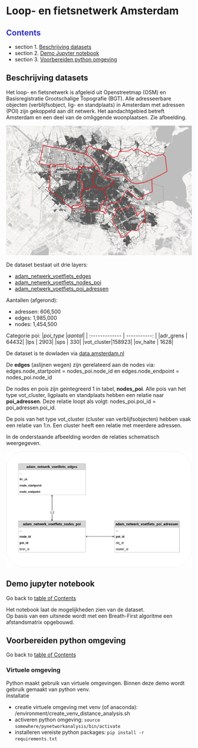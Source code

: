 # Loop- en fietsnetwerk Amsterdam

## <font color="#3333cc"><a name="top_row"></a> Contents </font>
 - section 1. [Beschrijving datasets](#section_1)
 - section 2. [Demo Jupyter notebook](#section_2)
 - section 3. [Voorbereiden python omgeving](#section_3)
  

## <a name="section_1"></a> Beschrijving datasets
Het loop- en fietsnetwerk is afgeleid uit Openstreetmap (OSM) en Basisregistratie Grootschalige Topografie (BGT).
Alle adresseerbare objecten (verblijfsobject, lig- en standplaats) in Amsterdam met adressen (POI) zijn gekoppeld aan dit netwerk.
Het aandachtgebied betreft Amsterdam en een deel van de omliggende woonplaatsen. Zie afbeelding.

![Gebied netwerk](images/../doc/images/geographic_extend.png)

De dataset bestaat uit drie layers:
 - [adam_netwerk_voetfiets_edges](doc/edges.md)
 - [adam_netwerk_voetfiets_nodes_poi](doc/nodes_poi.md)
 - [adam_netwerk_voetfiets_poi_adressen](doc/poi_adressen.md)

Aantallen (afgerond):

 - adressen:   606,500 
 - edges:    1,985,000
 - nodes:    1,454,500

Categorie poi:
|*poi_type*   |*aantal*|
| :------------- | -----------: |
|adr_grens  | 64432|
|lps        |  2903|
|sps        |   330|
|vot_cluster|158923|
|ov_halte   |  1628|

De dataset is te dowladen via [data.amsterdam.nl](https://data.amsterdam.nl/datasets/7hGzsRXqWSGqHw/loop-en-fietsnetwerk-amsterdam/)

De **edges** (aslijnen wegen) zijn gerelateerd aan de nodes via:
edges.node_startpoint = nodes_poi.node_id en
edges.node_endpoint = nodes_poi.node_id

De nodes en pois zijn geintegreerd 1 in tabel, **nodes_poi**.
Alle pois van het type vot_cluster, ligplaats en standplaats hebben een relatie naar **poi_adressen**. Deze relatie loopt als volgt:
nodes_poi.poi_id = poi_adressen.poi_id.

De pois van het type vot_cluster (cluster van verblijfsobjecten) hebben vaak een relatie van 1:n. Een cluster heeft een relatie met meerdere adressen.

In de onderstaande afbeelding worden de relaties schematisch weergegeven.

![relaties](images/../doc/images/model_relations.png)

## <a name="section_2"></a> Demo jupyter notebook
Go back to [table of Contents](#top_row)

Het notebook laat de mogelijkheden zien van de dataset.  
Op basis van een uitsnede wordt met een Breath-First algoritme een afstandsmatrix opgebouwd.

## <a name="section_3"></a> Voorbereiden python omgeving
Go back to [table of Contents](#top_row)

### Virtuele omgeving
Python maakt gebruik van virtuele omgevingen. Binnen deze demo wordt gebruik gemaakt van python venv.  
Installatie
 - creatie virtuele omgeving met venv (of anaconda): /environment/create_venv_distance_analysis.sh
 - activeren python omgeving: <code>source somewhere/pynetworkanalysis/bin/activate</code>
 - installeren vereiste python packages: <code>pip install -r requirements.txt</code>
